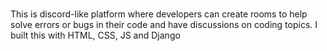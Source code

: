 #
This is discord-like platform where developers can create rooms to help solve errors or bugs in their code and have discussions on coding topics. I built this with HTML, CSS, JS and Django 
